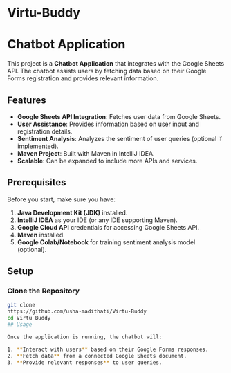 # Virtu-Buddy
# Chatbot Application

This project is a **Chatbot Application** that integrates with the Google Sheets API. The chatbot assists users by fetching data based on their Google Forms registration and provides relevant information.

## Features

- **Google Sheets API Integration**: Fetches user data from Google Sheets.
- **User Assistance**: Provides information based on user input and registration details.
- **Sentiment Analysis**: Analyzes the sentiment of user queries (optional if implemented).
- **Maven Project**: Built with Maven in IntelliJ IDEA.
- **Scalable**: Can be expanded to include more APIs and services.

## Prerequisites

Before you start, make sure you have:

1. **Java Development Kit (JDK)** installed.
2. **IntelliJ IDEA** as your IDE (or any IDE supporting Maven).
3. **Google Cloud API** credentials for accessing Google Sheets API.
4. **Maven** installed.
5. **Google Colab/Notebook** for training sentiment analysis model (optional).

## Setup

### Clone the Repository

```bash
git clone 
https://github.com/usha-madithati/Virtu-Buddy
cd Virtu Buddy
## Usage

Once the application is running, the chatbot will:

1. **Interact with users** based on their Google Forms responses.
2. **Fetch data** from a connected Google Sheets document.
3. **Provide relevant responses** to user queries.
